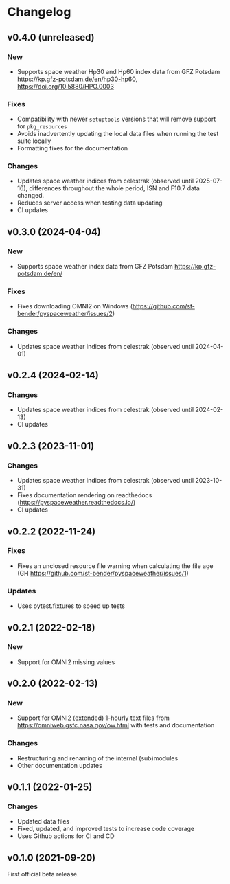 Changelog
=========

v0.4.0 (unreleased)
-------------------

### New

- Supports space weather Hp30 and Hp60 index data from GFZ Potsdam
  https://kp.gfz-potsdam.de/en/hp30-hp60, https://doi.org/10.5880/HPO.0003

### Fixes

- Compatibility with newer `setuptools` versions that will remove support
  for `pkg_resources`
- Avoids inadvertently updating the local data files when running the test
  suite locally
- Formatting fixes for the documentation

### Changes

- Updates space weather indices from celestrak (observed until 2025-07-16),
  differences throughout the whole period, ISN and F10.7 data changed.
- Reduces server access when testing data updating
- CI updates


v0.3.0 (2024-04-04)
-------------------

### New

- Supports space weather index data from GFZ Potsdam
  https://kp.gfz-potsdam.de/en/

### Fixes

- Fixes downloading OMNI2 on Windows (https://github.com/st-bender/pyspaceweather/issues/2)

### Changes

- Updates space weather indices from celestrak (observed until 2024-04-01)


v0.2.4 (2024-02-14)
-------------------

### Changes

- Updates space weather indices from celestrak (observed until 2024-02-13)
- CI updates


v0.2.3 (2023-11-01)
-------------------

### Changes

- Updates space weather indices from celestrak (observed until 2023-10-31)
- Fixes documentation rendering on readthedocs
  (https://pyspaceweather.readthedocs.io/)
- CI updates


v0.2.2 (2022-11-24)
-------------------

### Fixes

- Fixes an unclosed resource file warning when calculating the file age
  (GH https://github.com/st-bender/pyspaceweather/issues/1)

### Updates

- Uses pytest.fixtures to speed up tests


v0.2.1 (2022-02-18)
-------------------

### New

- Support for OMNI2 missing values


v0.2.0 (2022-02-13)
-------------------

### New

- Support for OMNI2 (extended) 1-hourly text files from <https://omniweb.gsfc.nasa.gov/ow.html>
  with tests and documentation

### Changes

- Restructuring and renaming of the internal (sub)modules
- Other documentation updates


v0.1.1 (2022-01-25)
-------------------

### Changes

- Updated data files
- Fixed, updated, and improved tests to increase code coverage
- Uses Github actions for CI and CD


v0.1.0 (2021-09-20)
-------------------

First official beta release.

